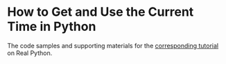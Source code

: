 # How to Get and Use the Current Time in Python

The code samples and supporting materials for the [corresponding tutorial](https://realpython.com/[PLACEHOLDER/) on Real Python.
